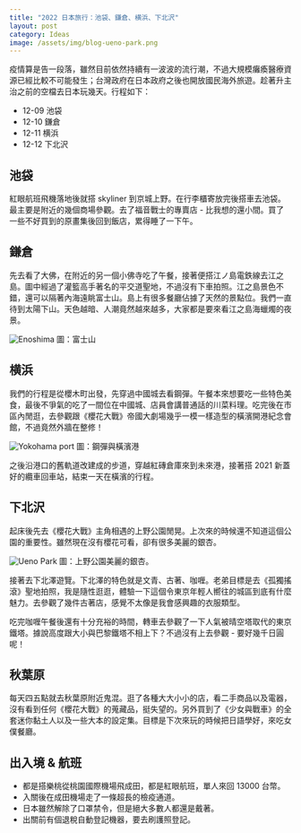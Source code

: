 ```yaml
---
title: "2022 日本旅行：池袋、鎌倉、横浜、下北沢"
layout: post
category: Ideas
image: /assets/img/blog-ueno-park.png
---
```


疫情算是告一段落，雖然目前依然持續有一波波的流行潮，不過大規模癱瘓醫療資源已經比較不可能發生；台灣政府在日本政府之後也開放國民海外旅遊。趁著升主治之前的空檔去日本玩幾天。行程如下：

- 12-09 池袋
- 12-10 鎌倉
- 12-11 横浜
- 12-12 下北沢

## 池袋

紅眼航班飛機落地後就搭 skyliner 到京城上野。在行李櫃寄放完後搭車去池袋。最主要是附近的幾個商場參觀。去了福音戰士的專賣店 - 比我想的還小間。買了一些不好買到的原畫集後回到飯店，累得睡了一下午。

## 鎌倉

先去看了大佛，在附近的另一個小佛寺吃了午餐，接著便搭江ノ島電鉄線去江之島。圖中經過了灌籃高手著名的平交道聖地，不過沒有下車拍照。江之島景色不錯，還可以隔著內海遠眺富士山。島上有很多餐廳佔據了天然的景點位。我們一直待到太陽下山。天色越暗、人潮竟然越來越多，大家都是要來看江之島海蠟燭的夜景。

![Enoshima](/assets/img/blog-fuji.png)
圖：富士山

## 横浜

我們的行程是從櫻木町出發，先穿過中國城去看鋼彈。午餐本來想要吃一些特色美食，最後不爭氣的吃了一間位在中國城、店員會講普通話的川菜料理。吃完後在市區內閒逛，去參觀跟《櫻花大戰》帝國大劇場幾乎一模一樣造型的橫濱開港紀念會館，不過竟然外牆在整修！

![Yokohama port](/assets/img/blog-yokohama-port.png)
圖：鋼彈與橫濱港

之後沿港口的舊軌道改建成的步道，穿越紅磚倉庫來到未來港，接著搭 2021 新蓋好的纜車回車站，結束一天在橫濱的行程。

## 下北沢

起床後先去《櫻花大戰》主角相遇的上野公園閒晃。上次來的時候還不知道這個公園的重要性。雖然現在沒有櫻花可看，卻有很多美麗的銀杏。

![Ueno Park](/assets/img/blog-ueno-park.png)
圖：上野公園美麗的銀杏。

接著去下北澤遊覽。下北澤的特色就是文青、古著、咖喱。老弟目標是去《孤獨搖滾》聖地拍照，我是隨性逛逛，體驗一下這個令東京年輕人嚮往的城區到底有什麼魅力。去參觀了幾件古著店，感覺不太像是我會感興趣的衣服類型。

吃完咖喱午餐後還有十分充裕的時間，轉車去參觀了一下人氣被晴空塔取代的東京鐵塔。據說高度跟大小與巴黎鐵塔不相上下？不過沒有上去參觀 - 要好幾千日圓呢！

## 秋葉原

每天四五點就去秋葉原附近鬼混。逛了各種大大小小的店，看二手商品以及電器，沒有看到任何《櫻花大戰》的蒐藏品，挺失望的。另外買到了《少女與戰車》的全套迷你黏土人以及一些大本的設定集。目標是下次來玩的時候把日語學好，來吃女僕餐廳。

## 出入境 & 航班

- 都是搭樂桃從桃園國際機場飛成田，都是紅眼航班，單人來回 13000 台幣。
- 入關後在成田機場走了一條超長的檢疫通道。
- 日本雖然解除了口罩禁令，但是絕大多數人都還是戴著。
- 出關前有個退稅自動登記機器，要去刷護照登記。